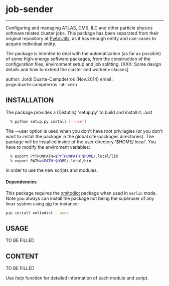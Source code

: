 # job-sender 
------------
Configuring and managing ATLAS, CMS, ILC and other particle physics
software related cluster jobs. 
This package has been separated from their original repository at 
[PyAnUtils](https://github.com/duartej/PyAnUtils), as it has enough
entity and use-cases to acquire individual entity.

The package is intented to deal with the automatization (as far as 
possible) of some high-energy software packages, from the construction
of the configuration files, environment setup and job splitting.
[XXX: Some design details and how to extend the cluster and workenv
classes]
                                                                  
author: Jordi Duarte-Campderros (Nov.2014)
email : jorge.duarte.campderros -at- cern

## INSTALLATION
The package provides a (Distutils) 'setup.py' to build and install it. Just 
```bash
  % python setup.py install [--user] 
```
The --user option is used when you don't have root privilegies (or you 
don't want to install the package in the global site-packages directories). 
The package will be installed inside of the user directory '$HOME/.local'. 
You have to modify the enviroment variables: 
```bash
  % export PYTHONPATH=$PYTHONPATH:$HOME/.local/lib
  % export PATH=$PATH:$HOME/.local/bin
```
in order to use the new scripts and modules.

#### Dependencies

This package requires the [xmltodict](https://github.com/martinblech/xmltodict) 
package when used in `marlin` mode.
Note you always can install the package not being the superuser of any 
linux system using [pip](https://pip.pypa.io/en/stable) for instance:
```bash
pip install xmltodict --user
```

## USAGE
TO BE FILLED

## CONTENT
TO BE FILLED

Use *help* function for detailed information of each module and script.
 
